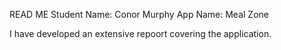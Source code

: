 READ ME
Student Name: Conor Murphy
App Name: Meal Zone

I have developed an extensive repoort covering the application.

 
